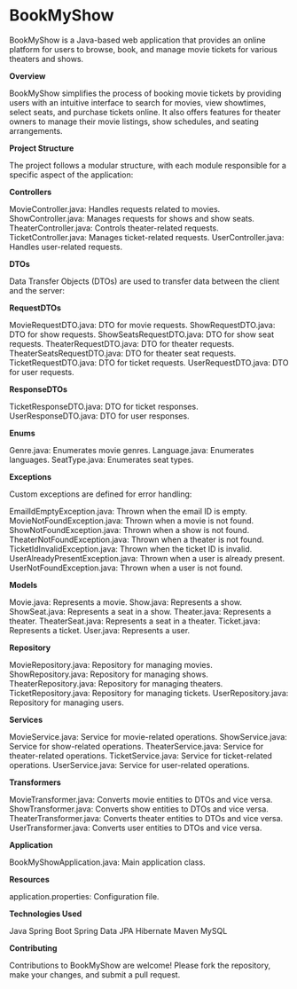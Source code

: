 # **BookMyShow**
BookMyShow is a Java-based web application that provides an online platform for users to browse, book, and manage movie tickets for various theaters and shows.

**Overview**

BookMyShow simplifies the process of booking movie tickets by providing users with an intuitive interface to search for movies, view showtimes, select seats, and purchase tickets online. It also offers features for theater owners to manage their movie listings, show schedules, and seating arrangements.

**Project Structure**

The project follows a modular structure, with each module responsible for a specific aspect of the application:


**Controllers**

MovieController.java: Handles requests related to movies.
ShowController.java: Manages requests for shows and show seats.
TheaterController.java: Controls theater-related requests.
TicketController.java: Manages ticket-related requests.
UserController.java: Handles user-related requests.


**DTOs**

Data Transfer Objects (DTOs) are used to transfer data between the client and the server:

**RequestDTOs**

MovieRequestDTO.java: DTO for movie requests.
ShowRequestDTO.java: DTO for show requests.
ShowSeatsRequestDTO.java: DTO for show seat requests.
TheaterRequestDTO.java: DTO for theater requests.
TheaterSeatsRequestDTO.java: DTO for theater seat requests.
TicketRequestDTO.java: DTO for ticket requests.
UserRequestDTO.java: DTO for user requests.

**ResponseDTOs**

TicketResponseDTO.java: DTO for ticket responses.
UserResponseDTO.java: DTO for user responses.


**Enums**

Genre.java: Enumerates movie genres.
Language.java: Enumerates languages.
SeatType.java: Enumerates seat types.


**Exceptions**

Custom exceptions are defined for error handling:

EmailIdEmptyException.java: Thrown when the email ID is empty.
MovieNotFoundException.java: Thrown when a movie is not found.
ShowNotFoundException.java: Thrown when a show is not found.
TheaterNotFoundException.java: Thrown when a theater is not found.
TicketIdInvalidException.java: Thrown when the ticket ID is invalid.
UserAlreadyPresentException.java: Thrown when a user is already present.
UserNotFoundException.java: Thrown when a user is not found.


**Models**

Movie.java: Represents a movie.
Show.java: Represents a show.
ShowSeat.java: Represents a seat in a show.
Theater.java: Represents a theater.
TheaterSeat.java: Represents a seat in a theater.
Ticket.java: Represents a ticket.
User.java: Represents a user.


**Repository**

MovieRepository.java: Repository for managing movies.
ShowRepository.java: Repository for managing shows.
TheaterRepository.java: Repository for managing theaters.
TicketRepository.java: Repository for managing tickets.
UserRepository.java: Repository for managing users.


**Services**

MovieService.java: Service for movie-related operations.
ShowService.java: Service for show-related operations.
TheaterService.java: Service for theater-related operations.
TicketService.java: Service for ticket-related operations.
UserService.java: Service for user-related operations.


**Transformers**

MovieTransformer.java: Converts movie entities to DTOs and vice versa.
ShowTransformer.java: Converts show entities to DTOs and vice versa.
TheaterTransformer.java: Converts theater entities to DTOs and vice versa.
UserTransformer.java: Converts user entities to DTOs and vice versa.


**Application**

BookMyShowApplication.java: Main application class.


**Resources**

application.properties: Configuration file.


**Technologies Used**

Java
Spring Boot
Spring Data JPA
Hibernate
Maven
MySQL 


**Contributing**

Contributions to BookMyShow are welcome! Please fork the repository, make your changes, and submit a pull request.

